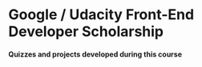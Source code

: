 # Google / Udacity Front-End Developer Scholarship
#### Quizzes and projects developed during this course
